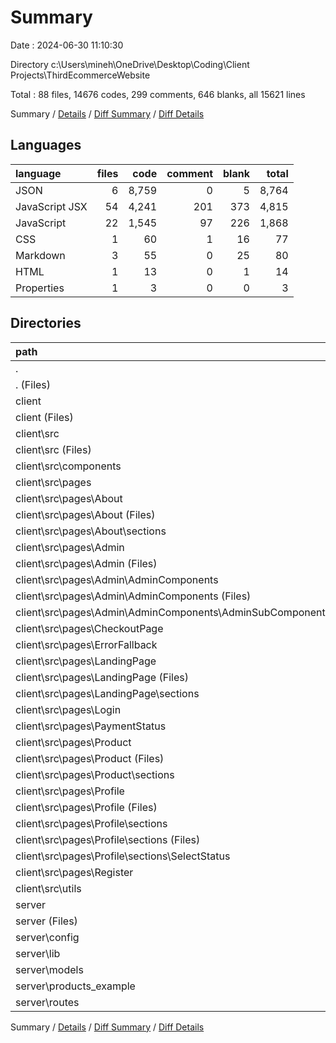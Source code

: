 # Summary

Date : 2024-06-30 11:10:30

Directory c:\\Users\\mineh\\OneDrive\\Desktop\\Coding\\Client Projects\\ThirdEcommerceWebsite

Total : 88 files,  14676 codes, 299 comments, 646 blanks, all 15621 lines

Summary / [Details](details.md) / [Diff Summary](diff.md) / [Diff Details](diff-details.md)

## Languages
| language | files | code | comment | blank | total |
| :--- | ---: | ---: | ---: | ---: | ---: |
| JSON | 6 | 8,759 | 0 | 5 | 8,764 |
| JavaScript JSX | 54 | 4,241 | 201 | 373 | 4,815 |
| JavaScript | 22 | 1,545 | 97 | 226 | 1,868 |
| CSS | 1 | 60 | 1 | 16 | 77 |
| Markdown | 3 | 55 | 0 | 25 | 80 |
| HTML | 1 | 13 | 0 | 1 | 14 |
| Properties | 1 | 3 | 0 | 0 | 3 |

## Directories
| path | files | code | comment | blank | total |
| :--- | ---: | ---: | ---: | ---: | ---: |
| . | 88 | 14,676 | 299 | 646 | 15,621 |
| . (Files) | 1 | 3 | 0 | 0 | 3 |
| client | 65 | 10,707 | 204 | 405 | 11,316 |
| client (Files) | 10 | 6,406 | 2 | 16 | 6,424 |
| client\\src | 55 | 4,301 | 202 | 389 | 4,892 |
| client\\src (Files) | 3 | 152 | 70 | 23 | 245 |
| client\\src\\components | 10 | 849 | 4 | 79 | 932 |
| client\\src\\pages | 39 | 3,189 | 123 | 263 | 3,575 |
| client\\src\\pages\\About | 2 | 74 | 0 | 8 | 82 |
| client\\src\\pages\\About (Files) | 1 | 19 | 0 | 4 | 23 |
| client\\src\\pages\\About\\sections | 1 | 55 | 0 | 4 | 59 |
| client\\src\\pages\\Admin | 14 | 1,088 | 123 | 89 | 1,300 |
| client\\src\\pages\\Admin (Files) | 1 | 27 | 0 | 4 | 31 |
| client\\src\\pages\\Admin\\AdminComponents | 13 | 1,061 | 123 | 85 | 1,269 |
| client\\src\\pages\\Admin\\AdminComponents (Files) | 3 | 90 | 0 | 10 | 100 |
| client\\src\\pages\\Admin\\AdminComponents\\AdminSubComponents | 10 | 971 | 123 | 75 | 1,169 |
| client\\src\\pages\\CheckoutPage | 1 | 224 | 0 | 15 | 239 |
| client\\src\\pages\\ErrorFallback | 1 | 13 | 0 | 3 | 16 |
| client\\src\\pages\\LandingPage | 4 | 214 | 0 | 19 | 233 |
| client\\src\\pages\\LandingPage (Files) | 1 | 14 | 0 | 3 | 17 |
| client\\src\\pages\\LandingPage\\sections | 3 | 200 | 0 | 16 | 216 |
| client\\src\\pages\\Login | 1 | 147 | 0 | 9 | 156 |
| client\\src\\pages\\PaymentStatus | 1 | 66 | 0 | 6 | 72 |
| client\\src\\pages\\Product | 6 | 547 | 0 | 50 | 597 |
| client\\src\\pages\\Product (Files) | 1 | 55 | 0 | 7 | 62 |
| client\\src\\pages\\Product\\sections | 5 | 492 | 0 | 43 | 535 |
| client\\src\\pages\\Profile | 8 | 671 | 0 | 57 | 728 |
| client\\src\\pages\\Profile (Files) | 2 | 187 | 0 | 14 | 201 |
| client\\src\\pages\\Profile\\sections | 6 | 484 | 0 | 43 | 527 |
| client\\src\\pages\\Profile\\sections (Files) | 4 | 319 | 0 | 29 | 348 |
| client\\src\\pages\\Profile\\sections\\SelectStatus | 2 | 165 | 0 | 14 | 179 |
| client\\src\\pages\\Register | 1 | 145 | 0 | 7 | 152 |
| client\\src\\utils | 3 | 111 | 5 | 24 | 140 |
| server | 22 | 3,966 | 95 | 241 | 4,302 |
| server (Files) | 5 | 2,117 | 20 | 41 | 2,178 |
| server\\config | 2 | 43 | 1 | 7 | 51 |
| server\\lib | 4 | 204 | 34 | 35 | 273 |
| server\\models | 4 | 204 | 6 | 20 | 230 |
| server\\products_example | 1 | 413 | 0 | 0 | 413 |
| server\\routes | 6 | 985 | 34 | 138 | 1,157 |

Summary / [Details](details.md) / [Diff Summary](diff.md) / [Diff Details](diff-details.md)